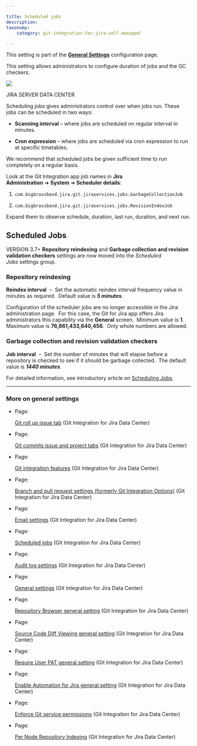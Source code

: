 ```yaml
---

title: Scheduled jobs
description:
taxonomy:
    category: git-integration-for-jira-self-managed

---
```

This setting is part of the [**General Settings**](/wiki/spaces/GIJDC/pages/966852655/General+Settings) configuration page.


This setting allows administrators to configure duration of jobs and the GC checkers.

![](https://bigbrassband.atlassian.net/wiki/download/thumbnails/1207795958/gitserver-gencfg-scheduler-jobs.png?version=2&modificationDate=1647774645146&cacheVersion=1&api=v2&width=680&height=317)

JIRA SERVER DATA CENTER

Scheduling jobs gives administrators control over when jobs run. These jobs can be scheduled in two ways:

*   **Scanning interval** – where jobs are scheduled on regular interval in minutes.

*   **Cron expression** – where jobs are scheduled via cron expression to run at specific timetables.


We recommend that scheduled jobs be given sufficient time to run completely on a regular basis.

Look at the Git Integration app job names in **Jira Administration** ➜ **System** ➜ **Scheduler details**:

1.  `com.bigbrassband.jira.git.jiraservices.jobs.GarbageCollectionJob`

2.  `com.bigbrassband.jira.git.jiraservices.jobs.RevisionIndexJob`


Expand them to observe schedule, duration, last run, duration, and next run.

## Scheduled Jobs

VERSION 3.7+ **Repository reindexing** and **Garbage collection and revision validation checkers** settings are now moved into the _Scheduled Jobs_ settings group.

### Repository reindexing

**Reindex interval**  –  Set the automatic reindex interval frequency value in minutes as required.  Default value is _**5 minutes**_.

Configuration of the scheduler jobs are no longer accessible in the Jira administration page.  For this case, the Git for Jira app offers Jira administrators this capability via the **General** screen.  Minimum value is **1**.  Maximum value is **76,861,433,640,456**.  Only whole numbers are allowed.

### Garbage collection and revision validation checkers

**Job interval**  –  Set the number of minutes that will elapse before a repository is checked to see if it should be garbage collected.  The default value is _**1440 minutes**_.

For detailed information, see introductory article on [Scheduling Jobs](/wiki/spaces/GIJDC/pages/756056197/Scheduling+Jobs).

* * *

### More on general settings

*   Page:

    [Git roll up issue tab](/wiki/spaces/GIJDC/pages/1207828678/Git+roll+up+issue+tab) (Git Integration for Jira Data Center)

*   Page:

    [Git commits issue and project tabs](/wiki/spaces/GIJDC/pages/1207828697/Git+commits+issue+and+project+tabs) (Git Integration for Jira Data Center)

*   Page:

    [Git integration features](/wiki/spaces/GIJDC/pages/1207795905/Git+integration+features) (Git Integration for Jira Data Center)

*   Page:

    [Branch and pull request settings (formerly Git Integration Options)](/wiki/spaces/GIJDC/pages/1207828745) (Git Integration for Jira Data Center)

*   Page:

    [Email settings](/wiki/spaces/GIJDC/pages/1207795941/Email+settings) (Git Integration for Jira Data Center)

*   Page:

    [Scheduled jobs](/wiki/spaces/GIJDC/pages/1207795958/Scheduled+jobs) (Git Integration for Jira Data Center)

*   Page:

    [Audit log settings](/wiki/spaces/GIJDC/pages/1207828866/Audit+log+settings) (Git Integration for Jira Data Center)

*   Page:

    [General settings](/wiki/spaces/GIJDC/pages/1930398111/General+settings) (Git Integration for Jira Data Center)

*   Page:

    [Repository Browser general setting](/wiki/spaces/GIJDC/pages/1947140158/Repository+Browser+general+setting) (Git Integration for Jira Data Center)

*   Page:

    [Source Code Diff Viewing general setting](/wiki/spaces/GIJDC/pages/1947140173/Source+Code+Diff+Viewing+general+setting) (Git Integration for Jira Data Center)

*   Page:

    [Require User PAT general setting](/wiki/spaces/GIJDC/pages/1947107395/Require+User+PAT+general+setting) (Git Integration for Jira Data Center)

*   Page:

    [Enable Automation for Jira general setting](/wiki/spaces/GIJDC/pages/2045149338/Enable+Automation+for+Jira+general+setting) (Git Integration for Jira Data Center)

*   Page:

    [Enforce Git service permissions](/wiki/spaces/GIJDC/pages/2091810842/Enforce+Git+service+permissions) (Git Integration for Jira Data Center)

*   Page:

    [Per Node Repository Indexing](/wiki/spaces/GIJDC/pages/2095775749/Per+Node+Repository+Indexing) (Git Integration for Jira Data Center)